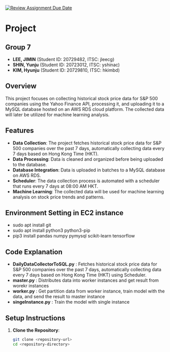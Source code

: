 [![Review Assignment Due Date](https://classroom.github.com/assets/deadline-readme-button-22041afd0340ce965d47ae6ef1cefeee28c7c493a6346c4f15d667ab976d596c.svg)](https://classroom.github.com/a/jzfQvm5J)
# Project

## Group 7
- **LEE, JIMIN** (Student ID: 20729482, ITSC: jleecg)
- **SHIN, Yunju** (Student ID: 20723012, ITSC: yshinac)
- **KIM, Hyunju** (Student ID: 20729810, ITSC: hkimbd)

## Overview
This project focuses on collecting historical stock price data for S&P 500 companies using the Yahoo Finance API, processing it, and uploading it to a MySQL database hosted on an AWS RDS cloud platform. The collected data will later be utilized for machine learning analysis.

## Features
- **Data Collection**: The project fetches historical stock price data for S&P 500 companies over the past 7 days, automatically collecting data every 7 days based on Hong Kong Time (HKT).
- **Data Processing**: Data is cleaned and organized before being uploaded to the database.
- **Database Integration**: Data is uploaded in batches to a MySQL database on AWS RDS.
- **Scheduler**: The data collection process is automated with a scheduler that runs every 7 days at 08:00 AM HKT.
- **Machine Learning**: The collected data will be used for machine learning analysis on stock price trends and patterns.

## Environment Setting in EC2 instance
- sudo apt install git
- sudo apt install python3 python3-pip
- pip3 install pandas numpy pymysql scikit-learn tensorflow

## Code Explanation
- **DailyDataCollectorToSQL.py** : Fetches historical stock price data for S&P 500 companies over the past 7 days, automatically collecting data every 7 days based on Hong Kong Time (HKT) using Scheduler.
- **master.py** : Distributes data into worker instances and get result from worekr instances
- **worker.py** : Get partition data from worker instance, train model with the data, and send the result to master instance
- **singeInstance.py** : Train the model with single instance

## Setup Instructions
1. **Clone the Repository**:
   ```bash
   git clone <repository-url>
   cd <repository-directory>
